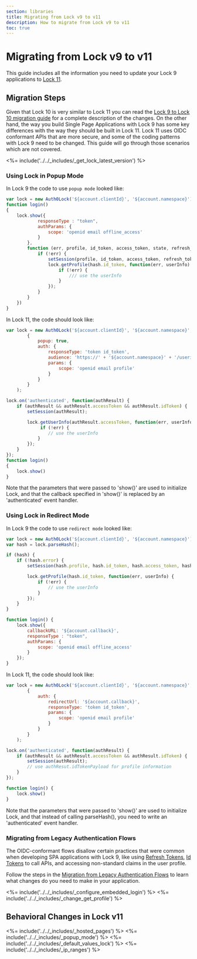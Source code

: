 ```yaml
---
section: libraries
title: Migrating from Lock v9 to v11
description: How to migrate from Lock v9 to v11
toc: true
---
```

# Migrating from Lock v9 to v11

This guide includes all the information you need to update your Lock 9 applications to [Lock 11](/libraries/lock).

## Migration Steps

Given that Lock 10 is very similar to Lock 11 you can read the [Lock 9 to Lock 10 migration guide](/libraries/lock/v10/migration-guide) for a complete description of the changes. On the other hand, the way you build Single Page Applications with Lock 9 has some key differences with the way they should be built in Lock 11. Lock 11 uses OIDC conformant APIs that are more secure, and some of the coding patterns with Lock 9 need to be changed. This guide will go through those scenarios which are not covered.

<%= include('../../_includes/_get_lock_latest_version') %>

### Using Lock in Popup Mode

In Lock 9 the code to use `popup mode` looked like:

```js
var lock = new Auth0Lock('${account.clientId}', '${account.namespace}');
function login()
{
    lock.show({
            responseType : "token",
            authParams: {
                scope: 'openid email offline_access'
            }
        },
        function (err, profile, id_token, access_token, state, refresh_token) {
            if (!err) {
                setSession(profile, id_token, access_token, refresh_token);
                lock.getProfile(hash.id_token, function(err, userInfo) {
                    if (!err) {
                        /// use the userInfo
                    }
                });
            }
        }
    })
}
```

In Lock 11, the code should look like:

```js
var lock = new Auth0Lock('${account.clientId}', '${account.namespace}', {
        {
            popup: true,
            auth: {
                responseType: 'token id_token',
                audience: 'https://' + '${account.namespace}' + '/userinfo',
                params: {
                    scope: 'openid email profile'
                }
            }
        }
    );

lock.on('authenticated', function(authResult) {
    if (authResult && authResult.accessToken && authResult.idToken) {
        setSession(authResult);

        lock.getUserInfo(authResult.accessToken, function(err, userInfo) {
             if (!err) {
                // use the userInfo
            }
        });
    }
});
function login()
{
    lock.show()
}
```

Note that the parameters that were passed to 'show()' are used to initialize Lock, and that the callback specified in 'show()' is replaced by an 'authenticated' event handler. 

### Using Lock in Redirect Mode

In Lock 9 the code to use `redirect mode` looked like:

```js
var lock = new Auth0Lock('${account.clientId}', '${account.namespace}');
var hash = lock.parseHash();

if (hash) {
    if (!hash.error) {
        setSession(hash.profile, hash.id_token, hash.access_token, hash.refresh_token);

        lock.getProfile(hash.id_token, function(err, userInfo) {
            if (!err) {
                // use the userInfo
            }
        });
    } 
}

function login() {
    lock.show({
        callbackURL: '${account.callback}',
        responseType : "token",
        authParams: {
            scope: 'openid email offline_access'
        }
    });
}
```

In Lock 11, the code should look like:

```js
var lock = new Auth0Lock('${account.clientId}', '${account.namespace}', {
        {
            auth: {
                redirectUrl: '${account.callback}',
                responseType: 'token id_token',
                params: {
                    scope: 'openid email profile'
                }
            }
        }
    );

lock.on('authenticated', function(authResult) {
    if (authResult && authResult.accessToken && authResult.idToken) {
        setSession(authResult);
        // use authResut.idTokenPayload for profile information
    }
});

function login() {
    lock.show()
}
```

Note that the parameters that were passed to 'show()' are used to initialize Lock, and that instead of calling parseHash(), you need to write an 'authenticated' event handler.

### Migrating from Legacy Authentication Flows

The OIDC-conformant flows disallow certain practices that were common when developing SPA applications with Lock 9, like using [Refresh Tokens](tokens/refresh-token), [Id Tokens](/tokens/id-token) to call APIs, and accessing non-standard claims in the user profile.

Follow the steps in the [Migration from Legacy Authentication Flows](/libraries/lock/v11/migration-legacy-flows) to learn what changes do you need to make in your application.

<%= include('../../_includes/_configure_embedded_login') %>
<%= include('../../_includes/_change_get_profile') %>

## Behavioral Changes in Lock v11

<%= include('../../_includes/_hosted_pages') %>
<%= include('../../_includes/_popup_mode') %>
<%= include('../../_includes/_default_values_lock') %>
<%= include('../../_includes/_ip_ranges') %>
